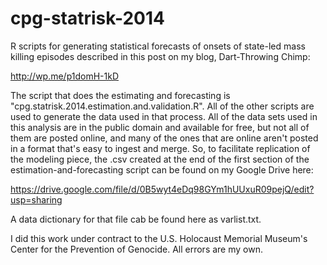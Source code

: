 cpg-statrisk-2014
=================

R scripts for generating statistical forecasts of onsets of state-led mass killing episodes described in this post on my blog, Dart-Throwing Chimp:

http://wp.me/p1domH-1kD

The script that does the estimating and forecasting is "cpg.statrisk.2014.estimation.and.validation.R". All of the other scripts are used to generate the data used in that process. All of the data sets used in this analysis are in the public domain and available for free, but not all of them are posted online, and many of the ones that are online aren't posted in a format that's easy to ingest and merge. So, to facilitate replication of the modeling piece, the .csv created at the end of the first section of the estimation-and-forecasting script can be found on my Google Drive here:

https://drive.google.com/file/d/0B5wyt4eDq98GYm1hUUxuR09pejQ/edit?usp=sharing

A data dictionary for that file cab be found here as varlist.txt.

I did this work under contract to the U.S. Holocaust Memorial Museum's Center for the Prevention of Genocide. All errors are my own.
